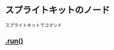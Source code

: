 # スプライトキットのノード

スプライトキットでコマンド

## [.run()](https://github.com/ghsumiyasu/Swift/blob/main/README-SpriteNode-Run-jp.md)